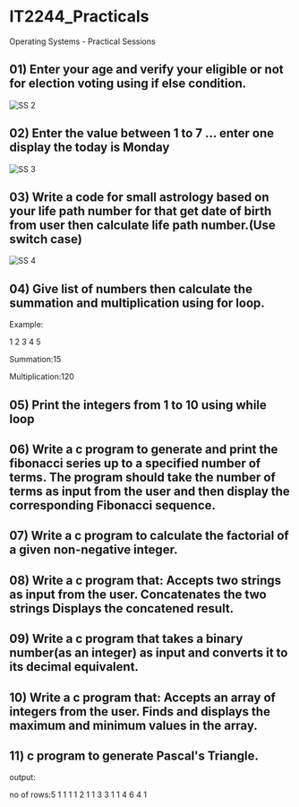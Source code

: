 # IT2244_Practicals

Operating Systems - Practical Sessions

## 01) Enter your age and verify your eligible or not for election voting using if else condition.

![SS 2](https://github.com/user-attachments/assets/49462f79-f52f-494e-801b-3c84a01564a7)


## 02) Enter the value between 1 to 7 ... enter one display the today is Monday


![SS 3](https://github.com/user-attachments/assets/6121b337-2413-4d50-9e0f-c850d48ac974)


## 03) Write a code for small astrology based on your life path number for that get date of birth from user then calculate life path number.(Use switch case)

![SS 4](https://github.com/user-attachments/assets/785cd831-52ae-4111-bab4-f4ebf7b44837)


## 04) Give list of numbers then calculate the summation and multiplication using for loop.

Example:

1 2 3 4 5

Summation:15

Multiplication:120

## 05) Print the integers from 1 to 10 using while loop



## 06) Write a c program to generate and print the fibonacci series up to a specified number of terms. The program should take the number of terms as input from the user and then display the corresponding Fibonacci sequence.


## 07) Write a c program to calculate the factorial of a given non-negative integer.


## 08) Write a c program that: Accepts two strings as input from the user. Concatenates the two strings Displays the concatened result.

## 09) Write a c program that takes a binary number(as an integer) as input and converts it to its decimal equivalent.


## 10) Write a c program that: Accepts an array of integers from the user. Finds and displays the maximum and minimum values in the array.



## 11) c program to generate Pascal's Triangle.

output:

no of rows:5 1 1 1 1 2 1 1 3 3 1 1 4 6 4 1



